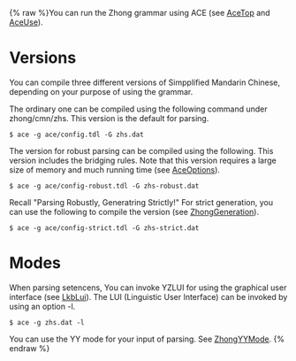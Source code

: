 {% raw %}You can run the Zhong grammar using ACE (see [AceTop](https://blog.inductorsoftware.com/docsproto/tools/AceTop) and
[AceUse](https://blog.inductorsoftware.com/docsproto/tools/AceUse)).

# Versions

You can compile three different versions of Simpplified Mandarin
Chinese, depending on your purpose of using the grammar.

The ordinary one can be compiled using the following command under
zhong/cmn/zhs. This version is the default for parsing.

    $ ace -g ace/config.tdl -G zhs.dat

The version for robust parsing can be compiled using the following. This
version includes the bridging rules. Note that this version requires a
large size of memory and much running time (see
[AceOptions](https://blog.inductorsoftware.com/docsproto/tools/AceOptions)).

    $ ace -g ace/config-robust.tdl -G zhs-robust.dat

Recall "Parsing Robustly, Generatring Strictly!" For strict generation,
you can use the following to compile the version (see
[ZhongGeneration](https://blog.inductorsoftware.com/docsproto/grammars/ZhongGeneration)).

    $ ace -g ace/config-strict.tdl -G zhs-strict.dat

# Modes

When parsing setencens, You can invoke YZLUI for using the graphical
user interface (see [LkbLui](https://blog.inductorsoftware.com/docsproto/tools/LkbLui)). The LUI (Linguistic User
Interface) can be invoked by using an option -l.

    $ ace -g zhs.dat -l

You can use the YY mode for your input of parsing. See
[ZhongYYMode](https://blog.inductorsoftware.com/docsproto/grammars/ZhongYYMode).
<update date omitted for speed>{% endraw %}